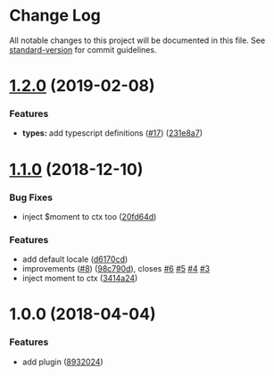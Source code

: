 # Change Log

All notable changes to this project will be documented in this file. See [standard-version](https://github.com/conventional-changelog/standard-version) for commit guidelines.

<a name="1.2.0"></a>
# [1.2.0](https://github.com/nuxt-community/moment-module/compare/v1.1.0...v1.2.0) (2019-02-08)


### Features

* **types:** add typescript definitions ([#17](https://github.com/nuxt-community/moment-module/issues/17)) ([231e8a7](https://github.com/nuxt-community/moment-module/commit/231e8a7))



<a name="1.1.0"></a>
# [1.1.0](https://github.com/nuxt-community/moment-module/compare/v1.0.0...v1.1.0) (2018-12-10)


### Bug Fixes

* inject $moment to ctx too ([20fd64d](https://github.com/nuxt-community/moment-module/commit/20fd64d))


### Features

* add default locale ([d6170cd](https://github.com/nuxt-community/moment-module/commit/d6170cd))
* improvements ([#8](https://github.com/nuxt-community/moment-module/issues/8)) ([98c790d](https://github.com/nuxt-community/moment-module/commit/98c790d)), closes [#6](https://github.com/nuxt-community/moment-module/issues/6) [#5](https://github.com/nuxt-community/moment-module/issues/5) [#4](https://github.com/nuxt-community/moment-module/issues/4) [#3](https://github.com/nuxt-community/moment-module/issues/3)
* inject moment to ctx ([3414a24](https://github.com/nuxt-community/moment-module/commit/3414a24))



<a name="1.0.0"></a>
# 1.0.0 (2018-04-04)


### Features

* add plugin ([8932024](https://github.com/nuxt-community/moment-module/commit/8932024))
